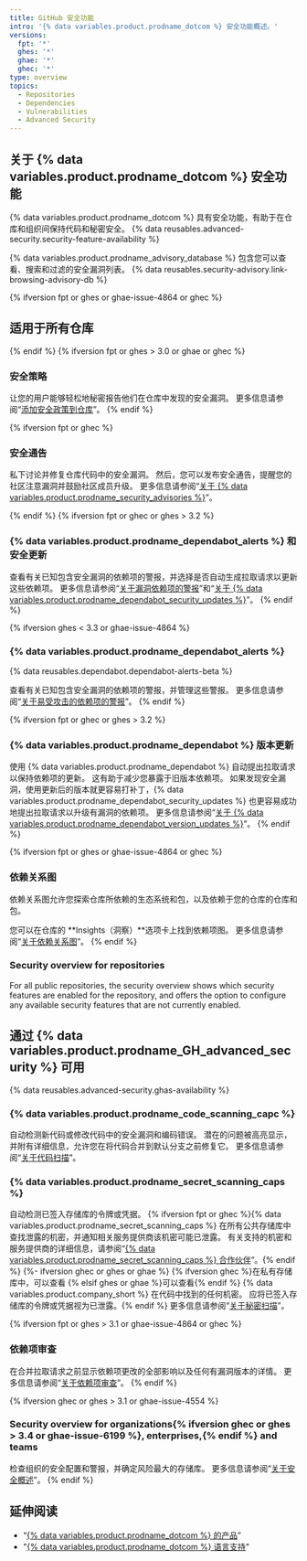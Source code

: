 ```yaml
---
title: GitHub 安全功能
intro: '{% data variables.product.prodname_dotcom %} 安全功能概述。'
versions:
  fpt: '*'
  ghes: '*'
  ghae: '*'
  ghec: '*'
type: overview
topics:
  - Repositories
  - Dependencies
  - Vulnerabilities
  - Advanced Security
---
```


## 关于 {% data variables.product.prodname_dotcom %} 安全功能

{% data variables.product.prodname_dotcom %} 具有安全功能，有助于在仓库和组织间保持代码和秘密安全。 {% data reusables.advanced-security.security-feature-availability %}

{% data variables.product.prodname_advisory_database %} 包含您可以查看、搜索和过滤的安全漏洞列表。 {% data reusables.security-advisory.link-browsing-advisory-db %}

{% ifversion fpt or ghes or ghae-issue-4864 or ghec %}
## 适用于所有仓库
{% endif %}
{% ifversion fpt or ghes > 3.0 or ghae or ghec %}
### 安全策略

让您的用户能够轻松地秘密报告他们在仓库中发现的安全漏洞。 更多信息请参阅“[添加安全政策到仓库](/code-security/getting-started/adding-a-security-policy-to-your-repository)”。
{% endif %}

{% ifversion fpt or ghec %}
### 安全通告

私下讨论并修复仓库代码中的安全漏洞。 然后，您可以发布安全通告，提醒您的社区注意漏洞并鼓励社区成员升级。 更多信息请参阅“[关于 {% data variables.product.prodname_security_advisories %}](/github/managing-security-vulnerabilities/about-github-security-advisories)”。

{% endif %}
{% ifversion fpt or ghec or ghes > 3.2 %}

### {% data variables.product.prodname_dependabot_alerts %} 和安全更新

查看有关已知包含安全漏洞的依赖项的警报，并选择是否自动生成拉取请求以更新这些依赖项。 更多信息请参阅“[关于漏洞依赖项的警报](/github/managing-security-vulnerabilities/about-alerts-for-vulnerable-dependencies)”和“[关于 {% data variables.product.prodname_dependabot_security_updates %}](/github/managing-security-vulnerabilities/about-dependabot-security-updates)”。
{% endif %}

{% ifversion ghes < 3.3 or ghae-issue-4864 %}
### {% data variables.product.prodname_dependabot_alerts %}

{% data reusables.dependabot.dependabot-alerts-beta %}

查看有关已知包含安全漏洞的依赖项的警报，并管理这些警报。 更多信息请参阅“[关于易受攻击的依赖项的警报](/github/managing-security-vulnerabilities/about-alerts-for-vulnerable-dependencies)”。
{% endif %}

{% ifversion fpt or ghec or ghes > 3.2 %}
### {% data variables.product.prodname_dependabot %} 版本更新

使用 {% data variables.product.prodname_dependabot %} 自动提出拉取请求以保持依赖项的更新。 这有助于减少您暴露于旧版本依赖项。 如果发现安全漏洞，使用更新后的版本就更容易打补丁，{% data variables.product.prodname_dependabot_security_updates %} 也更容易成功地提出拉取请求以升级有漏洞的依赖项。 更多信息请参阅“[关于 {% data variables.product.prodname_dependabot_version_updates %}](/github/administering-a-repository/about-dependabot-version-updates)”。
{% endif %}

{% ifversion fpt or ghes or ghae-issue-4864 or ghec %}
### 依赖关系图
依赖关系图允许您探索仓库所依赖的生态系统和包，以及依赖于您的仓库的仓库和包。

您可以在仓库的 **Insights（洞察）**选项卡上找到依赖项图。 更多信息请参阅“[关于依赖关系图](/github/visualizing-repository-data-with-graphs/about-the-dependency-graph)”。
{% endif %}

### Security overview for repositories
For all public repositories, the security overview shows which security features are enabled for the repository, and offers the option to configure any available security features that are not currently enabled.

## 通过 {% data variables.product.prodname_GH_advanced_security %} 可用

{% data reusables.advanced-security.ghas-availability %}

### {% data variables.product.prodname_code_scanning_capc %}

自动检测新代码或修改代码中的安全漏洞和编码错误。 潜在的问题被高亮显示，并附有详细信息，允许您在将代码合并到默认分支之前修复它。 更多信息请参阅“[关于代码扫描](/github/finding-security-vulnerabilities-and-errors-in-your-code/about-code-scanning)”。

### {% data variables.product.prodname_secret_scanning_caps %}

自动检测已签入存储库的令牌或凭据。 {% ifversion fpt or ghec %}{% data variables.product.prodname_secret_scanning_caps %} 在所有公共存储库中查找泄露的机密，并通知相关服务提供商该机密可能已泄露。 有关支持的机密和服务提供商的详细信息，请参阅“[{% data variables.product.prodname_secret_scanning_caps %} 合作伙伴](/code-security/secret-scanning/secret-scanning-partners)”。{% endif %}
{%- ifversion ghec or ghes or ghae %}
{% ifversion ghec %}在私有存储库中，可以查看 {% elsif ghes or ghae %}可以查看{% endif %} {% data variables.product.company_short %} 在代码中找到的任何机密。 应将已签入存储库的令牌或凭据视为已泄露。{% endif %} 更多信息请参阅“[关于秘密扫描](/github/administering-a-repository/about-secret-scanning)”。

{% ifversion fpt or ghes > 3.1 or ghae-issue-4864 or ghec %}
### 依赖项审查

在合并拉取请求之前显示依赖项更改的全部影响以及任何有漏洞版本的详情。 更多信息请参阅“[关于依赖项审查](/code-security/supply-chain-security/about-dependency-review)”。
{% endif %}

{% ifversion ghec or ghes > 3.1 or ghae-issue-4554 %}
### Security overview for organizations{% ifversion ghec or ghes > 3.4 or ghae-issue-6199 %}, enterprises,{% endif %} and teams

检查组织的安全配置和警报，并确定风险最大的存储库。 更多信息请参阅“[关于安全概述](/code-security/security-overview/about-the-security-overview)”。
{% endif %}

## 延伸阅读
- “[{% data variables.product.prodname_dotcom %} 的产品](/github/getting-started-with-github/githubs-products)”
- "[{% data variables.product.prodname_dotcom %} 语言支持](/github/getting-started-with-github/github-language-support)"
